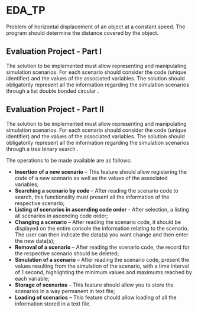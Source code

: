# EDA_TP
Problem of horizontal displacement of an object at a constant speed.
The program should determine the distance covered by the object.

## Evaluation Project - Part I
The solution to be implemented must allow representing and manipulating simulation scenarios. For each scenario
should consider the code (unique identifier) and the values of the associated variables. The solution should
obligatorily represent all the information regarding the simulation scenarios through a list
double bonded circular .

## Evaluation Project - Part II
The solution to be implemented must allow representing and manipulating simulation scenarios. For each scenario
should consider the code (unique identifier) and the values of the associated variables. The solution should
obligatorily represent all the information regarding the simulation scenarios through a tree
binary search .

The operations to be made available are as follows:
- **Insertion of a new scenario** – This feature should allow registering the code of a new
scenario as well as the values of the associated variables;
- **Searching a scenario by code** – After reading the scenario code to search, this functionality
must present all the information of the respective scenario;
- **Listing of scenarios in ascending code order** - After selection, a
listing all scenarios in ascending code order;
- **Changing a scenario** – After reading the scenario code, it should be displayed on the entire console
the information relating to the scenario. The user can then indicate the data(s) you want
change and then enter the new data(s);
- **Removal of a scenario** – After reading the scenario code, the record for the respective scenario
should be deleted;
- **Simulation of a scenario** – After reading the scenario code, present the values resulting from the
simulation of the scenario, with a time interval of 1 second, highlighting the minimum values and
maximums reached by each variable;
- **Storage of scenarios** – This feature should allow you to store the scenarios in a way
permanent in text file;
- **Loading of scenarios** – This feature should allow loading of all the information
stored in a text file.
